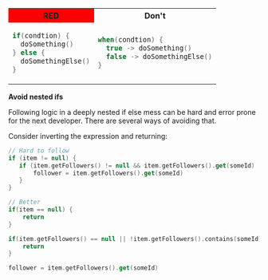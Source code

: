 
<table width="100%">
<tr>
    <th bgcolor="red">RED</th>
    <th>Don't</th>
  </tr>
<tr>
<td>

  ```kotlin
  if(condtion) {
    doSomething()
  } else {
    doSomethingElse()
  }
  ```

</td>
<td>

  ```kotlin
  when(condtion) {
    true -> doSomething()
    false -> doSomethingElse()
  }
  ```

</td>
</tr>
</table>

**Avoid nested ifs**

Following logic in a deeply nested if else mess can be hard and error prone for the next developer. There are several ways of avoiding that.

Consider inverting the expression and returning:
```kotlin
// Hard to follow
if (item != null) {
   if (item.getFollowers() != null && item.getFollowers().get(someId) != null) {
       follower = item.getFollowers().get(someId)
   }
}

// Better
if(item == null) {
    return
}

if(item.getFollowers() == null || !item.getFollowers().contains(someId)) {
    return
}

follower = item.getFollowers().get(someId)
```
